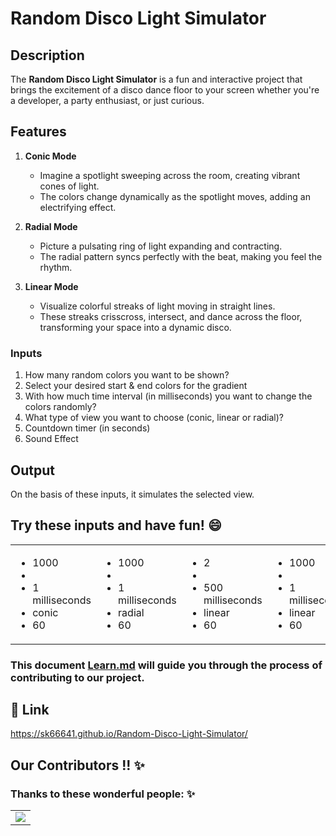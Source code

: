 # Random Disco Light Simulator

## Description

The **Random Disco Light Simulator** is a fun and interactive project that brings the excitement of a disco dance floor to your screen whether you're a developer, a party enthusiast, or just curious.

## Features

1. **Conic Mode**
   - Imagine a spotlight sweeping across the room, creating vibrant cones of light.
   - The colors change dynamically as the spotlight moves, adding an electrifying effect.

2. **Radial Mode**
   - Picture a pulsating ring of light expanding and contracting.
   - The radial pattern syncs perfectly with the beat, making you feel the rhythm.

3. **Linear Mode**
   - Visualize colorful streaks of light moving in straight lines.
   - These streaks crisscross, intersect, and dance across the floor, transforming your space into a dynamic disco.



### Inputs

1. How many random colors you want to be shown?
2. Select your desired start & end colors for the gradient
2. With how much time interval (in milliseconds) you want to change the colors randomly?
3. What type of view you want to choose (conic, linear or radial)?
4. Countdown timer (in seconds)
5. Sound Effect

## Output

On the basis of these inputs, it simulates the selected view.

## Try these inputs and have fun! 😄

<table>
        <tr>
        <td>
            <ul>
                <li>1000</li>
                <li></li>
                <li>1 milliseconds</li>
                <li>conic</li>
                <li>60</li>
            </ul>
        </td>
        <td>
            <ul>
                <li>1000</li>
                <li></li>
                <li>1 milliseconds</li>
                <li>radial</li>
                <li>60</li>
            </ul>
        </td>
        <td>
            <ul>
                <li>2</li>
                <li></li>
                <li>500 milliseconds</li>
                <li>linear</li>
                <li>60</li>
            </ul>
        </td>
        <td>
            <ul>
                <li>1000</li>
                <li></li>
                <li>1 milliseconds</li>
                <li>linear</li>
                <li>60</li>
            </ul>
        </td>
        </tr>

</table>

### This document [Learn.md](https://github.com/sk66641/Random-Disco-Light-Simulator/blob/main/Learn.md) will guide you through the process of contributing to our project. 

## 🔗 Link

https://sk66641.github.io/Random-Disco-Light-Simulator/

## Our Contributors  !! ✨
### Thanks to these wonderful people: ✨

<table>
	<tr>
		<td>
			<a href="https://github.com/sk66641/Random-Disco-Light-Simulator/graphs/contributors">
			  <img src="https://contrib.rocks/image?repo=sk66641/Random-Disco-Light-Simulator" />
</a>
		</td>
	</tr>
</table>


